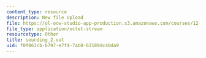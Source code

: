 ```yaml
---
content_type: resource
description: New file Upload
file: https://ol-ocw-studio-app-production.s3.amazonaws.com/courses/12-811-tropical-meteorology-spring-2011/f0f063cbb797e7f47ab863189dc40da9_sounding_2.out
file_type: application/octet-stream
resourcetype: Other
title: sounding_2.out
uid: f0f063cb-b797-e7f4-7ab8-63189dc40da9
---
```

